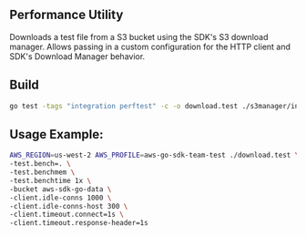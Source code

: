 ## Performance Utility

Downloads a test file from a S3 bucket using the SDK's S3 download manager. Allows passing
in a custom configuration for the HTTP client and SDK's Download Manager behavior.

## Build
```sh
go test -tags "integration perftest" -c -o download.test ./s3manager/internal/integration/download
```

## Usage Example:
```sh
AWS_REGION=us-west-2 AWS_PROFILE=aws-go-sdk-team-test ./download.test \
-test.bench=. \
-test.benchmem \
-test.benchtime 1x \
-bucket aws-sdk-go-data \
-client.idle-conns 1000 \
-client.idle-conns-host 300 \
-client.timeout.connect=1s \
-client.timeout.response-header=1s
```
